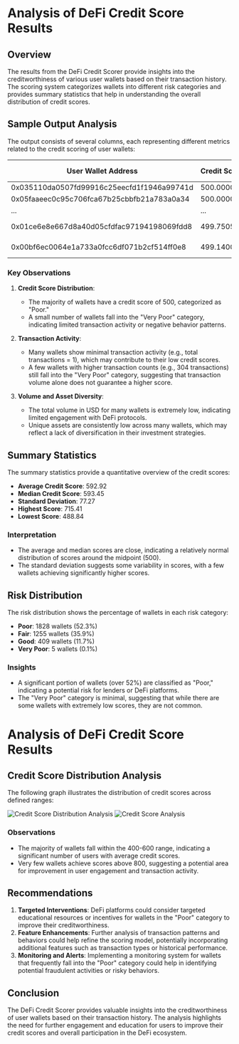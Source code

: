 # Analysis of DeFi Credit Score Results

## Overview
The results from the DeFi Credit Scorer provide insights into the creditworthiness of various user wallets based on their transaction history. The scoring system categorizes wallets into different risk categories and provides summary statistics that help in understanding the overall distribution of credit scores.

## Sample Output Analysis
The output consists of several columns, each representing different metrics related to the credit scoring of user wallets:

| User Wallet Address | Credit Score | Risk Category | Total Transactions | Days Active | Total Volume (USD) | Unique Assets | Transaction Frequency |
|---------------------|--------------|---------------|--------------------|-------------|--------------------|---------------|-----------------------|
| 0x035110da0507fd99916c25eecfd1f1946a99741d | 500.000000 | Poor          | 1                  | 1           | 2.449232e-06       | 1             | 1                     |
| 0x05faaeec0c95c706fca67b25cbbfb21a783a0a34 | 500.000000 | Poor          | 1                  | 1           | 1.090170e-09       | 1             | 1                     |
| ...                 | ...          | ...           | ...                | ...         | ...                | ...           | ...                   |
| 0x01ce6e8e667d8a40d05cfdfac97194198069fdd8 | 499.750567 | Very Poor     | 4                  | 1           | 1.825582e+00       | 1             | 4                     |
| 0x00bf6ec0064e1a733a0fcc6df071b2cf514ff0e8 | 499.140000 | Very Poor     | 18                 | 1           | 1.447041e-09       | 1             | 18                    |

### Key Observations
1. **Credit Score Distribution**:
   - The majority of wallets have a credit score of 500, categorized as "Poor."
   - A small number of wallets fall into the "Very Poor" category, indicating limited transaction activity or negative behavior patterns.

2. **Transaction Activity**:
   - Many wallets show minimal transaction activity (e.g., total transactions = 1), which may contribute to their low credit scores.
   - A few wallets with higher transaction counts (e.g., 304 transactions) still fall into the "Very Poor" category, suggesting that transaction volume alone does not guarantee a higher score.

3. **Volume and Asset Diversity**:
   - The total volume in USD for many wallets is extremely low, indicating limited engagement with DeFi protocols.
   - Unique assets are consistently low across many wallets, which may reflect a lack of diversification in their investment strategies.

## Summary Statistics
The summary statistics provide a quantitative overview of the credit scores:

- **Average Credit Score**: 592.92
- **Median Credit Score**: 593.45
- **Standard Deviation**: 77.27
- **Highest Score**: 715.41
- **Lowest Score**: 488.84

### Interpretation
- The average and median scores are close, indicating a relatively normal distribution of scores around the midpoint (500).
- The standard deviation suggests some variability in scores, with a few wallets achieving significantly higher scores.

## Risk Distribution
The risk distribution shows the percentage of wallets in each risk category:

- **Poor**: 1828 wallets (52.3%)
- **Fair**: 1255 wallets (35.9%)
- **Good**: 409 wallets (11.7%)
- **Very Poor**: 5 wallets (0.1%)

### Insights
- A significant portion of wallets (over 52%) are classified as "Poor," indicating a potential risk for lenders or DeFi platforms.
- The "Very Poor" category is minimal, suggesting that while there are some wallets with extremely low scores, they are not common.

# Analysis of DeFi Credit Score Results

## Credit Score Distribution Analysis

The following graph illustrates the distribution of credit scores across defined ranges:

![Credit Score Distribution Analysis](<img src="https://drive.google.com/file/d/1DMKO7DcIvCfWNHCo7wOmXIt8eDhdylVB/view](https://drive.google.com/file/d/1k7mJwfIOutCPJ7OC6nj8Nc7OD_lSzdUe/view?usp=drive_link">)
![Credit Score Analysis](https://drive.google.com/file/d/1k7mJwfIOutCPJ7OC6nj8Nc7OD_lSzdUe/view)

### Observations
- The majority of wallets fall within the 400-600 range, indicating a significant number of users with average credit scores.
- Very few wallets achieve scores above 800, suggesting a potential area for improvement in user engagement and transaction activity.

## Recommendations
1. **Targeted Interventions**: DeFi platforms could consider targeted educational resources or incentives for wallets in the "Poor" category to improve their creditworthiness.
2. **Feature Enhancements**: Further analysis of transaction patterns and behaviors could help refine the scoring model, potentially incorporating additional features such as transaction types or historical performance.
3. **Monitoring and Alerts**: Implementing a monitoring system for wallets that frequently fall into the "Poor" category could help in identifying potential fraudulent activities or risky behaviors.

## Conclusion
The DeFi Credit Scorer provides valuable insights into the creditworthiness of user wallets based on their transaction history. The analysis highlights the need for further engagement and education for users to improve their credit scores and overall participation in the DeFi ecosystem.
